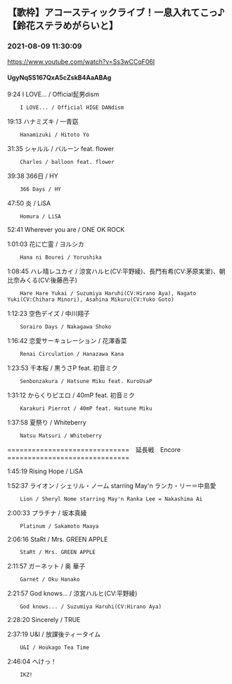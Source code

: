 ## 【歌枠】アコースティックライブ！一息入れてこっ♪【鈴花ステラめがらいと】
### 2021-08-09 11:30:09
https://www.youtube.com/watch?v=Ss3wCCqF06I
#### UgyNqSS167QxA5cZskB4AaABAg
9:24	I LOVE... / Official髭男dism

		I LOVE... / Official HIGE DANdism



19:13	ハナミズキ / 一青窈

		Hanamizuki / Hitoto Yo



31:35	シャルル / バルーン feat. flower

		Charles / balloon feat. flower



39:38	366日 / HY

		366 Days / HY



47:50	炎 / LiSA

		Homura / LiSA



52:41	Wherever you are / ONE OK ROCK



1:01:03	花に亡霊 / ヨルシカ

		Hana ni Bourei / Yorushika



1:08:45	ハレ晴レユカイ / 涼宮ハルヒ(CV:平野綾)、長門有希(CV:茅原実里)、朝比奈みくる(CV:後藤邑子)

		Hare Hare Yukai / Suzumiya Haruhi(CV:Hirano Aya), Nagato Yuki(CV:Chihara Minori), Asahina Mikuru(CV:Yuko Goto)



1:12:23	空色デイズ / 中川翔子

		Sorairo Days / Nakagawa Shoko



1:16:42	恋愛サーキュレーション / 花澤香菜

		Renai Circulation / Hanazawa Kana



1:23:53	千本桜 / 黒うさP feat. 初音ミク

		Senbonzakura / Hatsune Miku feat. KuroUsaP



1:31:12	からくりピエロ / 40mP feat. 初音ミク

		Karakuri Pierrot / 40mP feat. Hatsune Miku



1:37:58	夏祭り / Whiteberry

		Natsu Matsuri / Whiteberry



==============================　延長戦　Encore　==============================



1:45:19	Rising Hope / LiSA



1:52:37	ライオン / シェリル・ノーム starring May'n ランカ・リー＝中島愛

		Lion / Sheryl Nome starring May'n Ranka Lee = Nakashima Ai



2:00:33	プラチナ / 坂本真綾

		Platinum / Sakamoto Maaya



2:06:16	StaRt / Mrs. GREEN APPLE

		StaRt / Mrs. GREEN APPLE



2:11:57	ガーネット / 奥 華子

		Garnet / Oku Hanako



2:21:57	God knows... / 涼宮ハルヒ(CV:平野綾)

		God knows... / Suzumiya Haruhi(CV:Hirano Aya)



2:28:20	Sincerely / TRUE



2:37:19	U&I / 放課後ティータイム

		U&I / Houkago Tea Time



2:46:04	へけっ！

		IKZ!

